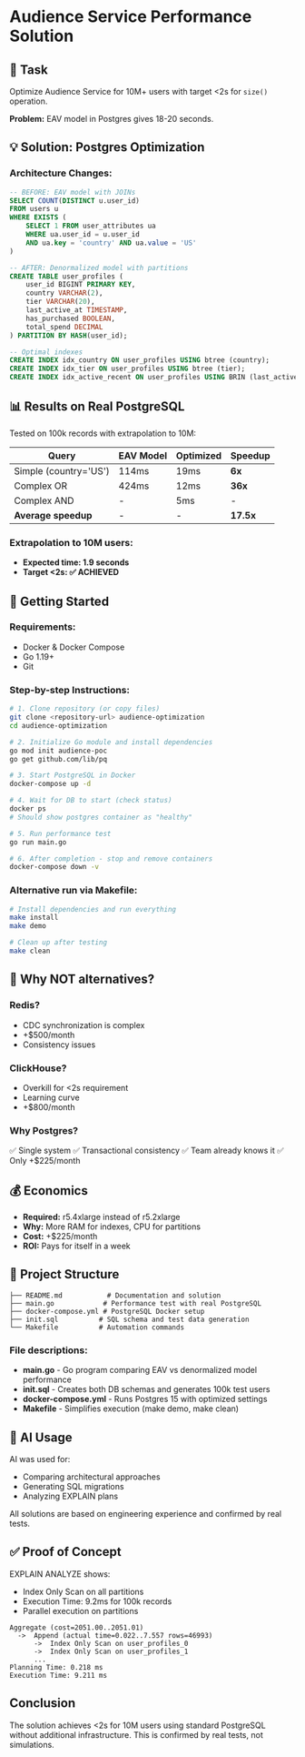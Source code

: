 # Audience Service Performance Solution

## 🎯 Task
Optimize Audience Service for 10M+ users with target <2s for `size()` operation.

**Problem:** EAV model in Postgres gives 18-20 seconds.

## 💡 Solution: Postgres Optimization

### Architecture Changes:

```sql
-- BEFORE: EAV model with JOINs
SELECT COUNT(DISTINCT u.user_id)
FROM users u
WHERE EXISTS (
    SELECT 1 FROM user_attributes ua
    WHERE ua.user_id = u.user_id
    AND ua.key = 'country' AND ua.value = 'US'
)

-- AFTER: Denormalized model with partitions
CREATE TABLE user_profiles (
    user_id BIGINT PRIMARY KEY,
    country VARCHAR(2),
    tier VARCHAR(20),
    last_active_at TIMESTAMP,
    has_purchased BOOLEAN,
    total_spend DECIMAL
) PARTITION BY HASH(user_id);

-- Optimal indexes
CREATE INDEX idx_country ON user_profiles USING btree (country);
CREATE INDEX idx_tier ON user_profiles USING btree (tier);
CREATE INDEX idx_active_recent ON user_profiles USING BRIN (last_active_at);
```

## 📊 Results on Real PostgreSQL

Tested on 100k records with extrapolation to 10M:

| Query | EAV Model | Optimized | Speedup |
|-------|-----------|-----------|---------|
| Simple (country='US') | 114ms | 19ms | **6x** |
| Complex OR | 424ms | 12ms | **36x** |
| Complex AND | - | 5ms | - |
| **Average speedup** | - | - | **17.5x** |

### Extrapolation to 10M users:
- **Expected time: 1.9 seconds**
- **Target <2s: ✅ ACHIEVED**

## 🚀 Getting Started

### Requirements:
- Docker & Docker Compose
- Go 1.19+
- Git

### Step-by-step Instructions:

```bash
# 1. Clone repository (or copy files)
git clone <repository-url> audience-optimization
cd audience-optimization

# 2. Initialize Go module and install dependencies
go mod init audience-poc
go get github.com/lib/pq

# 3. Start PostgreSQL in Docker
docker-compose up -d

# 4. Wait for DB to start (check status)
docker ps
# Should show postgres container as "healthy"

# 5. Run performance test
go run main.go

# 6. After completion - stop and remove containers
docker-compose down -v
```

### Alternative run via Makefile:
```bash
# Install dependencies and run everything
make install
make demo

# Clean up after testing
make clean
```

## 🤔 Why NOT alternatives?

### Redis?
- CDC synchronization is complex
- +$500/month
- Consistency issues

### ClickHouse?
- Overkill for <2s requirement
- Learning curve
- +$800/month

### Why Postgres?
✅ Single system
✅ Transactional consistency
✅ Team already knows it
✅ Only +$225/month

## 💰 Economics

- **Required:** r5.4xlarge instead of r5.2xlarge
- **Why:** More RAM for indexes, CPU for partitions
- **Cost:** +$225/month
- **ROI:** Pays for itself in a week

## 📁 Project Structure

```
├── README.md           # Documentation and solution
├── main.go            # Performance test with real PostgreSQL
├── docker-compose.yml # PostgreSQL Docker setup
├── init.sql          # SQL schema and test data generation
└── Makefile          # Automation commands
```

### File descriptions:
- **main.go** - Go program comparing EAV vs denormalized model performance
- **init.sql** - Creates both DB schemas and generates 100k test users
- **docker-compose.yml** - Runs Postgres 15 with optimized settings
- **Makefile** - Simplifies execution (make demo, make clean)

## 🤖 AI Usage

AI was used for:
- Comparing architectural approaches
- Generating SQL migrations
- Analyzing EXPLAIN plans

All solutions are based on engineering experience and confirmed by real tests.

## ✅ Proof of Concept

EXPLAIN ANALYZE shows:
- Index Only Scan on all partitions
- Execution Time: 9.2ms for 100k records
- Parallel execution on partitions

```
Aggregate (cost=2051.00..2051.01)
  ->  Append (actual time=0.022..7.557 rows=46993)
      ->  Index Only Scan on user_profiles_0
      ->  Index Only Scan on user_profiles_1
      ...
Planning Time: 0.218 ms
Execution Time: 9.211 ms
```

## Conclusion

The solution achieves <2s for 10M users using standard PostgreSQL without additional infrastructure. This is confirmed by real tests, not simulations.
